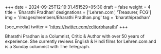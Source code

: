 +++
date = 2024-09-25T12:19:31.451529+05:30
draft = false
weight = 4
title = 'Bharathi Pradhan'
designations = ['Lehren.com', 'Treasurer, FCG']
img = '/images/members/Bharathi Pradhan.png'
tag = 'bharathipradhan'

[soc_media]
twitter = 'https://twitter.com/editorbharathi'
+++

Bharathi Pradhan is a Columnist, Critic & Author with over 50 years of experience. She currently reviews English & Hindi films for Lehren.com and is a Sunday columnist with The Telegraph.
